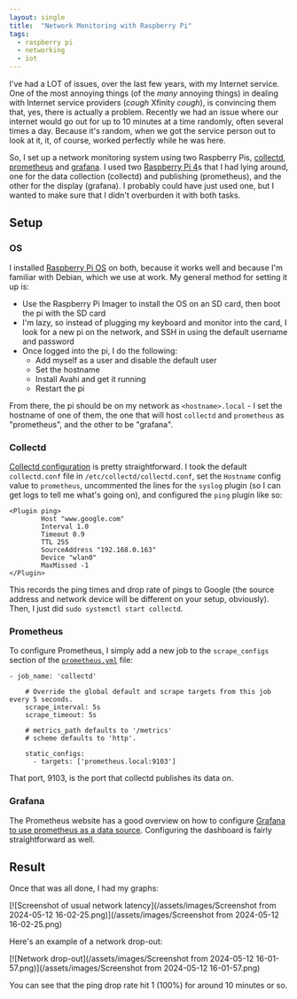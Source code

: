 ```yaml
---
layout: single
title:  "Network Monitoring with Raspberry Pi"
tags:
  - raspberry pi
  - networking
  - iot
---
```


I've had a LOT of issues, over the last few years, with my Internet service. One of the most annoying things (of the _many_ annoying things) in dealing with Internet service providers (*cough* Xfinity *cough*), is convincing them that, yes, there is actually a problem. Recently we had an issue where our internet would go out for up to 10 minutes at a time randomly, often several times a day. Because it's random, when we got the service person out to look at it, it, of course, worked perfectly while he was here.

So, I set up a network monitoring system using two Raspberry Pis, [collectd](https://www.collectd.org/), [prometheus](https://prometheus.io/) and [grafana](https://grafana.com/). I used two [Raspberry Pi 4](https://grafana.com/)s that I had lying around, one for the data collection (collectd) and publishing (prometheus), and the other for the display (grafana). I probably could have just used one, but I wanted to make sure that I didn't overburden it with both tasks.

## Setup

### OS

I installed [Raspberry Pi OS](https://www.raspberrypi.com/software/) on both, because it works well and because I'm familiar with Debian, which we use at work. My general method for setting it up is:

- Use the Raspberry Pi Imager to install the OS on an SD card, then boot the pi with the SD card
- I'm lazy, so instead of plugging my keyboard and monitor into the card, I look for a new pi on the network, and SSH in using the default username and password
- Once logged into the pi, I do the following:
  - Add myself as a user and disable the default user
  - Set the hostname
  - Install Avahi and get it running
  - Restart the pi

From there, the pi should be on my network as `<hostname>.local` - I set the hostname of one of them, the one that will host `collectd` and `prometheus` as "prometheus", and the other to be "grafana".

### Collectd

[Collectd configuration](https://github.com/collectd/collectd/wiki/First-steps#configuration) is pretty straightforward. I took the default `collectd.conf` file in `/etc/collectd/collectd.conf`, set the `Hostname` config value to `prometheus`, uncommented the lines for the `syslog` plugin (so I can get logs to tell me what's going on), and configured the `ping` plugin like so:

```
<Plugin ping>
        Host "www.google.com"
        Interval 1.0
        Timeout 0.9
        TTL 255
        SourceAddress "192.168.0.163"
        Device "wlan0"
        MaxMissed -1
</Plugin>
```

This records the ping times and drop rate of pings to Google (the source address and network device will be different on your setup, obviously). Then, I just did `sudo systemctl start collectd`.

### Prometheus

To configure Prometheus, I simply add a new job to the `scrape_configs` section of the [`prometheus.yml`](https://prometheus.io/docs/introduction/first_steps/#configuring-prometheus) file:

```
- job_name: 'collectd'

    # Override the global default and scrape targets from this job every 5 seconds.
    scrape_interval: 5s
    scrape_timeout: 5s

    # metrics_path defaults to '/metrics'
    # scheme defaults to 'http'.

    static_configs:
      - targets: ['prometheus.local:9103']
```

That port, 9103, is the port that collectd publishes its data on.

### Grafana

The Prometheus website has a good overview on how to configure [Grafana to use prometheus as a data source](https://prometheus.io/docs/visualization/grafana/#grafana-support-for-prometheus). Configuring the dashboard is fairly straightforward as well.

## Result

Once that was all done, I had my graphs:

[![Screenshot of usual network latency](/assets/images/Screenshot from 2024-05-12 16-02-25.png)](/assets/images/Screenshot from 2024-05-12 16-02-25.png)

Here's an example of a network drop-out:

[![Network drop-out](/assets/images/Screenshot from 2024-05-12 16-01-57.png)](/assets/images/Screenshot from 2024-05-12 16-01-57.png)

You can see that the ping drop rate hit 1 (100%) for around 10 minutes or so.
